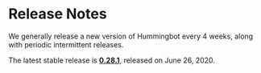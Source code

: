 # Release Notes

We generally release a new version of Hummingbot every 4 weeks, along with periodic intermittent releases.

The latest stable release is **[0.28.1](/release-notes/0.28.1)**, released on June 26, 2020.